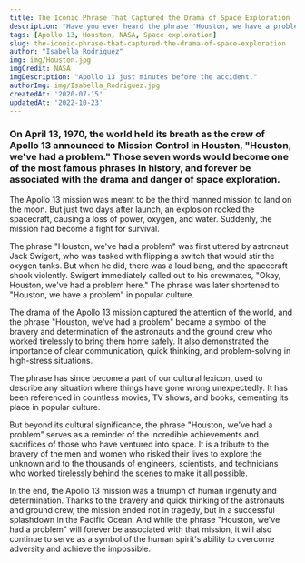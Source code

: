 ```yaml
---
title: The Iconic Phrase That Captured the Drama of Space Exploration
description: "Have you ever heard the phrase 'Houston, we have a problem?' This iconic line is one of the most famous phrases in history and has become part of popular culture. It has been used in movies, TV shows, and even everyday conversations. But where did this phrase come from, and why has it become so significant?"
tags: [Apollo 13, Houston, NASA, Space exploration]
slug: the-iconic-phrase-that-captured-the-drama-of-space-exploration
author: "Isabella Rodriguez"
img: img/Houston.jpg
imgCredit: NASA
imgDescription: "Apollo 13 just minutes before the accident."
authorImg: img/Isabella_Rodriguez.jpg
createdAt: '2020-07-15'
updatedAt: '2022-10-23'
---
```

### On April 13, 1970, the world held its breath as the crew of Apollo 13 announced to Mission Control in Houston, "Houston, we've had a problem." Those seven words would become one of the most famous phrases in history, and forever be associated with the drama and danger of space exploration.

The Apollo 13 mission was meant to be the third manned mission to land on the moon. But just two days after launch, an explosion rocked the spacecraft, causing a loss of power, oxygen, and water. Suddenly, the mission had become a fight for survival.

The phrase "Houston, we've had a problem" was first uttered by astronaut Jack Swigert, who was tasked with flipping a switch that would stir the oxygen tanks. But when he did, there was a loud bang, and the spacecraft shook violently. Swigert immediately called out to his crewmates, "Okay, Houston, we've had a problem here." The phrase was later shortened to "Houston, we have a problem" in popular culture.

The drama of the Apollo 13 mission captured the attention of the world, and the phrase "Houston, we've had a problem" became a symbol of the bravery and determination of the astronauts and the ground crew who worked tirelessly to bring them home safely. It also demonstrated the importance of clear communication, quick thinking, and problem-solving in high-stress situations.

The phrase has since become a part of our cultural lexicon, used to describe any situation where things have gone wrong unexpectedly. It has been referenced in countless movies, TV shows, and books, cementing its place in popular culture.

But beyond its cultural significance, the phrase "Houston, we've had a problem" serves as a reminder of the incredible achievements and sacrifices of those who have ventured into space. It is a tribute to the bravery of the men and women who risked their lives to explore the unknown and to the thousands of engineers, scientists, and technicians who worked tirelessly behind the scenes to make it all possible.

In the end, the Apollo 13 mission was a triumph of human ingenuity and determination. Thanks to the bravery and quick thinking of the astronauts and ground crew, the mission ended not in tragedy, but in a successful splashdown in the Pacific Ocean. And while the phrase "Houston, we've had a problem" will forever be associated with that mission, it will also continue to serve as a symbol of the human spirit's ability to overcome adversity and achieve the impossible.